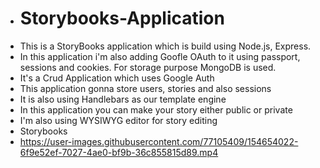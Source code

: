 - # Storybooks-Application
- This is a StoryBooks application which is build using Node.js, Express.
- In this application i'm also adding Goofle OAuth to it using passport, sessions and cookies. For storage purpose MongoDB is used.
- It's a Crud Application which uses Google Auth
- This application gonna store users, stories and also sessions
- It is also using Handlebars as our template engine
- In this application you can make your story either public or private
- I'm also using WYSIWYG editor for story editing 
- Storybooks
- https://user-images.githubusercontent.com/77105409/154654022-6f9e52ef-7027-4ae0-bf9b-36c855815d89.mp4


